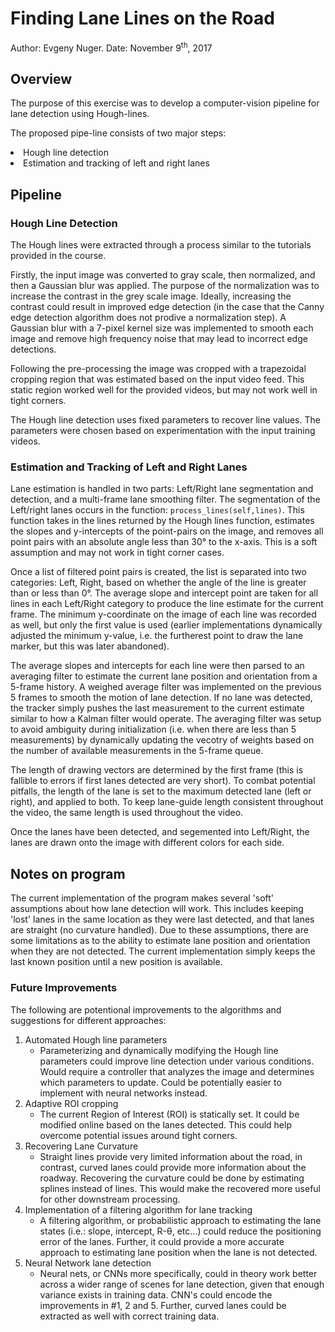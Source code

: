 # **Finding Lane Lines on the Road** 
Author: Evgeny Nuger.
Date: November 9<sup>th</sup>, 2017


## Overview
The purpose of this exercise was to develop a computer-vision pipeline for lane detection using Hough-lines.


The proposed pipe-line consists of two major steps:
<li>
Hough line detection
<li>
Estimation and tracking of left and right lanes
</li>

## Pipeline

### Hough Line Detection
The Hough lines were extracted through a process similar to the tutorials provided in the course.

Firstly, the input image was converted to gray scale, then normalized, and then a Gaussian blur was applied. The purpose of the normalization was to increase the contrast in the grey scale image. Ideally, increasing the contrast could result in improved edge detection (in the case that the Canny edge detection algorithm does not prodive a normalization step). A Gaussian blur with a 7-pixel kernel size was implemented to smooth each image and remove high frequency noise that may lead to incorrect edge detections.

Following the pre-processing the image was cropped with a trapezoidal cropping region that was estimated based on the input video feed. This static region worked well for the provided videos, but may not work well in tight corners.

The Hough line detection uses fixed parameters to recover line values. The parameters were chosen based on experimentation with the input training videos.


### Estimation and Tracking of Left and Right Lanes
Lane estimation is handled in two parts: Left/Right lane segmentation and detection, and a multi-frame lane smoothing filter. The segmentation of the Left/right lanes occurs in the function: ```process_lines(self,lines)```. This function takes in the lines returned by the Hough lines function, estimates the slopes and y-intercepts of the point-pairs on the image, and removes all point pairs with an absolute angle less than 30&deg; to the x-axis. This is a soft assumption and may not work in tight corner cases. 

Once a list of filtered point pairs is created, the list is separated into two categories: Left, Right, based on whether the angle of the line is greater than or less than 0&deg;. The average slope and intercept point are taken for all lines in each Left/Right category to produce the line estimate for the current frame. The minimum y-coordinate on the image of each line was recorded as well, but only the first value is used (earlier implementations dynamically adjusted the minimum y-value, i.e. the furtherest point to draw the lane marker, but this was later abandoned).

The average slopes and intercepts for each line were then parsed to an averaging filter to estimate the current lane position and orientation from a 5-frame history. A weighed average filter was implemented on the previous 5 frames to smooth the motion of lane detection. If no lane was detected, the tracker simply pushes the last measurement to the current estimate similar to how a Kalman filter would operate. The averaging filter was setup to avoid ambiguity during initialization (i.e. when there are less than 5 measurements) by dynamically updating the vecotry of weights based on the number of available measurements in the 5-frame queue.

The length of drawing vectors are determined by the first frame (this is fallible to errors if first lanes detected are very short). To combat potential pitfalls, the length of the lane is set to the maximum detected lane (left or right), and applied to both. To keep lane-guide length consistent throughout the video, the same length is used throughout the video.

Once the lanes have been detected, and segemented into Left/Right, the lanes are drawn onto the image with different colors for each side.

## Notes on program


The current implementation of the program makes several 'soft' assumptions about how lane detection will work. This includes keeping 'lost' lanes in the same location as they were last detected, and that lanes are straight (no curvature handled). Due to these assumptions, there are some limitations as to the ability to estimate lane position and orientation when they are not detected. The current implementation simply keeps the last known position until a new position is available.


### Future Improvements

The following are potentional improvements to the algorithms and suggestions for different approaches:
1. Automated Hough line parameters
    * Parameterizing and dynamically modifying the Hough line parameters could improve line detection under various conditions. Would require a controller that analyzes the image and determines which parameters to update. Could be potentially easier to implement with neural networks instead.
2. Adaptive ROI cropping
    * The current Region of Interest (ROI) is statically set. It could be modified online based on the lanes detected. This could help overcome potential issues around tight corners.
3. Recovering Lane Curvature
    * Straight lines provide very limited information about the road, in contrast, curved lanes could provide more information about the roadway. Recovering the curvature could be done by estimating splines instead of lines. This would make the recovered more useful for other downstream processing.
4. Implementation of a filtering algorithm for lane tracking
    * A filtering algorithm, or probabilistic approach to estimating the lane states (i.e.: slope, intercept, R-&theta;, etc...) could reduce the positioning error of the lanes. Further, it could provide a more accurate approach to estimating lane position when the lane is not detected. 
5. Neural Network lane detection
    * Neural nets, or CNNs more specifically, could in theory work better across a wider range of scenes for lane detection, given that enough variance exists in training data. CNN's could encode the improvements in #1, 2 and 5. Further, curved lanes could be extracted as well with correct training data.